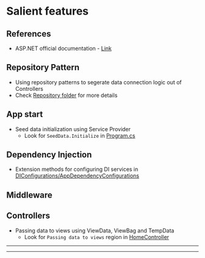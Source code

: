 # Salient features

## References

- ASP.NET official documentation - [Link][ASP_NET_Documentation]

## Repository Pattern

- Using repository patterns to segerate data connection logic out of Controllers
- Check [Repository folder](Repository) for more details

## App start

- Seed data initialization using Service Provider
	- Look for `SeedData.Initialize` in [Program.cs](Program.cs)

## Dependency Injection

- Extension methods for configuring DI services in [DIConfigurations/AppDependencyConfigurations](AppDependencyConfigurations.cs)


## Middleware



## Controllers

- Passing data to views using ViewData, ViewBag and TempData 
	- Look for `Passing data to views` region in [HomeController](Controllers/HomeController.cs)

---

[ASP_NET_Documentation]: https://learn.microsoft.com/en-us/aspnet/core/?view=aspnetcore-8.0

---